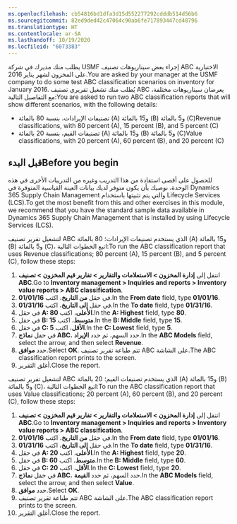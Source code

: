 ```yaml
---
ms.openlocfilehash: cb54816bd1dfa3d15d552277292cdddb514d56b6
ms.sourcegitcommit: 82ed9ded42c47064c90ab6fe717893447cd48796
ms.translationtype: HT
ms.contentlocale: ar-SA
ms.lasthandoff: 10/19/2020
ms.locfileid: "6073383"
---
```

<span data-ttu-id="22d01-101">يطلب منك مديرك في شركة USMF إجراء بعض سيناريوهات تصنيف ABC الاختبارية على المخزون لشهر يناير 2016.</span><span class="sxs-lookup"><span data-stu-id="22d01-101">You are asked by your manager at the USMF company to do some test ABC classification scenarios on inventory for January 2016.</span></span> <span data-ttu-id="22d01-102">يُطلب منك تشغيل تقريري تصنيف ABC يعرضان سيناريوهات مختلفة، مع التفاصيل التالية:</span><span class="sxs-lookup"><span data-stu-id="22d01-102">You are asked to run two ABC classification reports that will show different scenarios, with the following details:</span></span>

- <span data-ttu-id="22d01-103">تصنيفات الإيرادات، بنسبة 80 بالمائة (A) و15 بالمائة (B) و5 بالمائة (C)</span><span class="sxs-lookup"><span data-stu-id="22d01-103">Revenue classifications, with 80 percent (A), 15 percent (B), and 5 percent (C)</span></span>
- <span data-ttu-id="22d01-104">تصنيفات القيم، بنسبة 20 بالمائة (A) و15 بالمائة (B) و5 بالمائة (C)</span><span class="sxs-lookup"><span data-stu-id="22d01-104">Value classifications, with 20 percent (A), 60 percent (B), and 20 percent (C)</span></span>

## <a name="before-you-begin"></a><span data-ttu-id="22d01-105">قبل البدء</span><span class="sxs-lookup"><span data-stu-id="22d01-105">Before you begin</span></span> 

<span data-ttu-id="22d01-106">للحصول على أقصى استفادة من هذا التدريب وغيره من التدريبات الأخرى في هذه الوحدة، نوصيك بأن يكون متوفر لديك بيانات العينة القياسية المتوفرة في Dynamics 365 Supply Chain Management والتي يتم تثبيتها باستخدام Lifecycle Services ‏(LCS).</span><span class="sxs-lookup"><span data-stu-id="22d01-106">To get the most benefit from this and other exercises in this module, we recommend that you have the standard sample data available in Dynamics 365 Supply Chain Management that is installed by using Lifecycle Services (LCS).</span></span> 

<span data-ttu-id="22d01-107">لتشغيل تقرير تصنيف ABC الذي يستخدم تصنيفات الإيرادات؛ 80 بالمائة (A) و15 بالمائة (B) و5 بالمائة (C)، اتبع الخطوات التالية:</span><span class="sxs-lookup"><span data-stu-id="22d01-107">To run the ABC classification report that uses Revenue classifications; 80 percent (A), 15 percent (B), and 5 percent (C), follow these steps:</span></span> 

1.  <span data-ttu-id="22d01-108">انتقل إلى **إدارة المخزون > الاستعلامات والتقارير > تقارير قيم المخزون > تصنيف ABC**.</span><span class="sxs-lookup"><span data-stu-id="22d01-108">Go to **Inventory management > Inquiries and reports > Inventory value reports > ABC classification**.</span></span>
2.  <span data-ttu-id="22d01-109">في حقل **من التاريخ**، اكتب **01/01/16**.</span><span class="sxs-lookup"><span data-stu-id="22d01-109">In the **From date** field, type **01/01/16**.</span></span>
3.  <span data-ttu-id="22d01-110">في حقل **إلى التاريخ**، اكتب **01/31/16**.</span><span class="sxs-lookup"><span data-stu-id="22d01-110">In the **To date** field, type **01/31/16**.</span></span>
4.  <span data-ttu-id="22d01-111">في حقل **A: الأعلى**، اكتب **80**.</span><span class="sxs-lookup"><span data-stu-id="22d01-111">In the **A: Highest** field, type **80**.</span></span>
5.  <span data-ttu-id="22d01-112">في حقل **B: متوسط**، اكتب **15**.</span><span class="sxs-lookup"><span data-stu-id="22d01-112">In the **B: Middle** field, type **15**.</span></span>
6.  <span data-ttu-id="22d01-113">في حقل **C: الأقل**، اكتب **5**.</span><span class="sxs-lookup"><span data-stu-id="22d01-113">In the **C: Lowest** field, type **5**.</span></span>
7.  <span data-ttu-id="22d01-114">في حقل **نماذج ABC**، حدد السهم، ثم حدد **الإيراد**.</span><span class="sxs-lookup"><span data-stu-id="22d01-114">In the **ABC Models** field, select the arrow, and then select **Revenue**.</span></span>
8.  <span data-ttu-id="22d01-115">حدد **موافق**.</span><span class="sxs-lookup"><span data-stu-id="22d01-115">Select **OK**.</span></span> <span data-ttu-id="22d01-116">تتم طباعة تقرير تصنيف ABC على الشاشة.</span><span class="sxs-lookup"><span data-stu-id="22d01-116">The ABC classification report prints to the screen.</span></span>
9.  <span data-ttu-id="22d01-117">أغلق التقرير.</span><span class="sxs-lookup"><span data-stu-id="22d01-117">Close the report.</span></span>


<span data-ttu-id="22d01-118">لتشغيل تقرير تصنيف ABC الذي يستخدم تصنيفات القيم؛ 20 بالمائة (A) و15 بالمائة (B) و5 بالمائة (C)، اتبع الخطوات التالية:</span><span class="sxs-lookup"><span data-stu-id="22d01-118">To run the ABC classification report that uses Value classifications; 20 percent (A), 60 percent (B), and 20 percent (C), follow these steps:</span></span>

1.  <span data-ttu-id="22d01-119">انتقل إلى **إدارة المخزون > الاستعلامات والتقارير > تقارير قيم المخزون > تصنيف ABC**.</span><span class="sxs-lookup"><span data-stu-id="22d01-119">Go to **Inventory management > Inquiries and reports > Inventory value reports > ABC classification**.</span></span>
2.  <span data-ttu-id="22d01-120">في حقل **من التاريخ**، اكتب **01/01/16**.</span><span class="sxs-lookup"><span data-stu-id="22d01-120">In the **From date** field, type **01/01/16**.</span></span>
3.  <span data-ttu-id="22d01-121">في حقل **إلى التاريخ**، اكتب **01/31/16**.</span><span class="sxs-lookup"><span data-stu-id="22d01-121">In the **To date** field, type **01/31/16**.</span></span>
4.  <span data-ttu-id="22d01-122">في حقل **A: الأعلى**، اكتب **20**.</span><span class="sxs-lookup"><span data-stu-id="22d01-122">In the **A: Highest** field, type **20**.</span></span>
5.  <span data-ttu-id="22d01-123">في حقل **B: متوسط**، اكتب **60**.</span><span class="sxs-lookup"><span data-stu-id="22d01-123">In the **B: Middle** field, type **60**.</span></span>
6.  <span data-ttu-id="22d01-124">في حقل **C: الأقل**، اكتب **20**.</span><span class="sxs-lookup"><span data-stu-id="22d01-124">In the **C: Lowest** field, type **20**.</span></span>
7.  <span data-ttu-id="22d01-125">في حقل **نماذج ABC**، حدد السهم، ثم حدد **القيمة**.</span><span class="sxs-lookup"><span data-stu-id="22d01-125">In the **ABC Models** field, select the arrow, and then select **Value**.</span></span>
8.  <span data-ttu-id="22d01-126">حدد **موافق**.</span><span class="sxs-lookup"><span data-stu-id="22d01-126">Select **OK**.</span></span> 
9.  <span data-ttu-id="22d01-127">تتم طباعة تقرير تصنيف ABC على الشاشة.</span><span class="sxs-lookup"><span data-stu-id="22d01-127">The ABC classification report prints to the screen.</span></span>
10. <span data-ttu-id="22d01-128">أغلق التقرير.</span><span class="sxs-lookup"><span data-stu-id="22d01-128">Close the report.</span></span>

